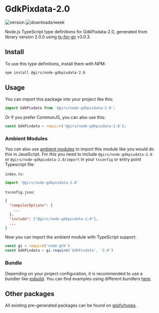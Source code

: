
# GdkPixdata-2.0

![version](https://img.shields.io/npm/v/@girs/node-gdkpixdata-2.0)
![downloads/week](https://img.shields.io/npm/dw/@girs/node-gdkpixdata-2.0)


Node.js TypeScript type definitions for GdkPixdata-2.0, generated from library version 2.0.0 using [ts-for-gir](https://github.com/gjsify/ts-for-gir) v3.0.3.


## Install

To use this type definitions, install them with NPM:
```bash
npm install @girs/node-gdkpixdata-2.0
```

## Usage

You can import this package into your project like this:
```ts
import GdkPixdata from '@girs/node-gdkpixdata-2.0';
```

Or if you prefer CommonJS, you can also use this:
```ts
const GdkPixdata = require('@girs/node-gdkpixdata-2.0');
```

### Ambient Modules

You can also use [ambient modules](https://github.com/gjsify/ts-for-gir/tree/main/packages/cli#ambient-modules) to import this module like you would do this in JavaScript.
For this you need to include `@girs/node-gdkpixdata-2.0` or `@girs/node-gdkpixdata-2.0/import` in your `tsconfig` or entry point Typescript file:

`index.ts`:
```ts
import '@girs/node-gdkpixdata-2.0'
```

`tsconfig.json`:
```json
{
  "compilerOptions": {
    ...
  },
  "include": ["@girs/node-gdkpixdata-2.0"],
  ...
}
```

Now you can import the ambient module with TypeScript support: 

```ts
const gi = require('node-gtk')
const GdkPixdata = gi.require('GdkPixdata', '2.0')
```


### Bundle

Depending on your project configuration, it is recommended to use a bundler like [esbuild](https://esbuild.github.io/). You can find examples using different bundlers [here](https://github.com/gjsify/ts-for-gir/tree/main/examples).

## Other packages

All existing pre-generated packages can be found on [gjsify/types](https://github.com/gjsify/types).

